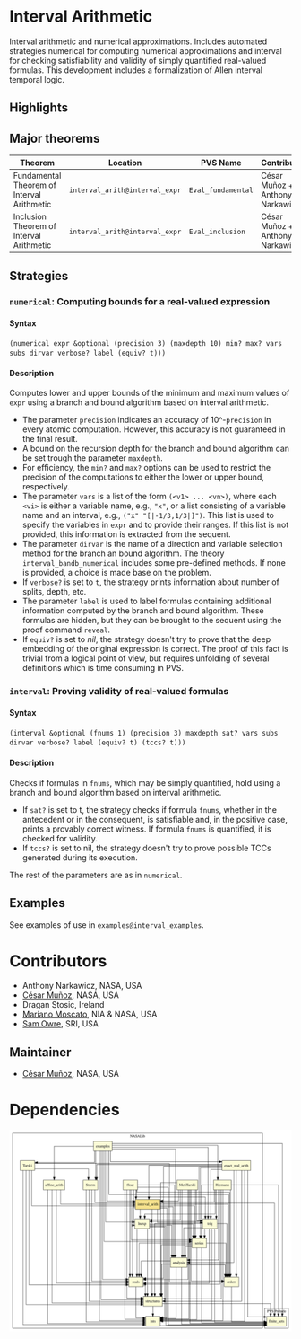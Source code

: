 # Interval Arithmetic

Interval arithmetic and numerical approximations. 
Includes automated strategies numerical for computing numerical approximations and interval for checking satisfiability and validity of simply quantified real-valued formulas. 
This development includes a formalization of Allen interval temporal logic.

## Highlights

## Major theorems

| Theorem | Location | PVS Name | Contributors |
| --- | --- | --- | --- |
|Fundamental Theorem of Interval Arithmetic|`interval_arith@interval_expr`|`Eval_fundamental`| César Muñoz + Anthony Narkawicz|
|Inclusion Theorem of Interval Arithmetic|`interval_arith@interval_expr`|`Eval_inclusion`| César Muñoz + Anthony Narkawicz|

## Strategies

### `numerical`: Computing bounds for a real-valued expression

#### Syntax

`(numerical expr &optional (precision 3) (maxdepth 10) min? max? vars subs dirvar verbose? label (equiv? t)))`

#### Description

Computes lower and upper bounds of the minimum and
maximum values of `expr` using a branch and bound algorithm based on
interval arithmetic. 

* The parameter `precision` indicates an accuracy of 10^-`precision` in every atomic computation. However, this accuracy is not guaranteed in the final result. 
* A bound on the recursion depth for the branch and bound algorithm can be set trough the parameter `maxdepth`.
* For efficiency, the `min?` and `max?` options can be used to restrict the precision of the computations to either the lower or upper bound, respectively.
* The parameter `vars` is a list of the form `(<v1> ... <vn>)`, where each `<vi>` is either a variable name, e.g., `"x"`, or a list consisting of a variable name and an interval, e.g., `("x" "[|-1/3,1/3|]")`. This list is used to specify the variables in `expr` and to provide their ranges. If this list is not provided, this information is extracted from the sequent.
* The parameter `dirvar` is the name of a direction and variable selection method for the branch an bound algorithm. The theory `interval_bandb_numerical` includes some pre-defined methods. If none is provided, a choice is made base on the problem.
* If `verbose?` is set to `t`, the strategy prints information about number of splits, depth, etc. 
* The parameter `label` is used to label formulas containing additional information computed by the branch and bound algorithm. These formulas are hidden, but they can be brought to the sequent using the proof command `reveal`.
* If `equiv?` is set to _nil_, the strategy doesn't try to prove that the deep embedding of the original expression is correct. The proof of this fact is trivial from a logical point of view, but requires unfolding of several definitions which is time consuming in PVS.

### `interval`: Proving validity of real-valued formulas

#### Syntax

`(interval &optional (fnums 1) (precision 3) maxdepth sat? vars subs dirvar verbose? label (equiv? t) (tccs? t)))`

#### Description

Checks if formulas in `fnums`, which may be simply quantified, hold using a branch and bound algorithm based on interval arithmetic.  
* If `sat?` is set to t, the strategy checks if formula `fnums`, whether in the antecedent or in the consequent, is satisfiable and, in the positive case, prints a provably correct witness. If formula `fnums` is quantified, it is checked for validity.
* If `tccs?` is set to nil, the strategy doesn't try to prove possible TCCs generated during its execution.

The rest of the parameters are as in `numerical`.

## Examples

See examples of use in `examples@interval_examples`.

# Contributors
* Anthony Narkawicz, NASA, USA
* [César Muñoz](http://shemesh.larc.nasa.gov/people/cam), NASA, USA
* Dragan Stosic, Ireland
* [Mariano Moscato](https://www.nianet.org/directory/research-staff/mariano-moscato/), NIA & NASA, USA
* [Sam Owre](http://www.csl.sri.com/users/owre), SRI, USA

## Maintainer
* [César Muñoz](http://shemesh.larc.nasa.gov/people/cam), NASA, USA

# Dependencies
![dependency graph](./interval_arith.svg "Dependency Graph")
